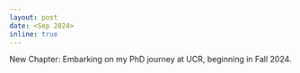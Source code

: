 ```yaml
---
layout: post
date: <Sep 2024>
inline: true
---
```


New Chapter: Embarking on my PhD journey at UCR, beginning in Fall 2024.